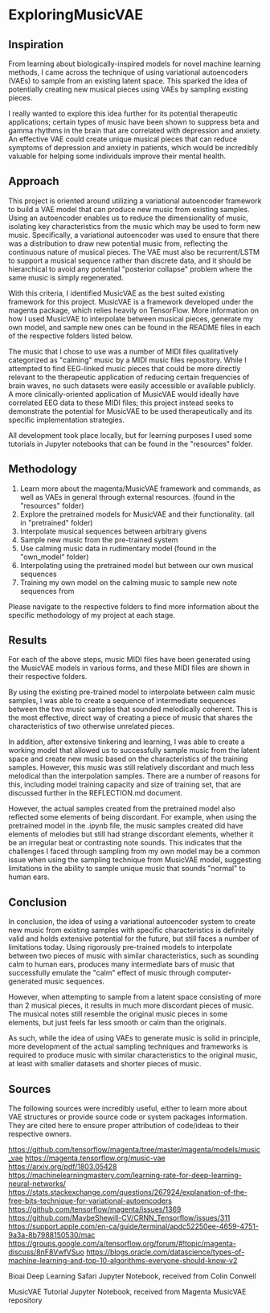 # ExploringMusicVAE

## Inspiration

From learning about biologically-inspired models for novel machine learning methods, I came across the technique of using variational autoencoders (VAEs) to sample from an existing latent space. This sparked the idea of potentially creating new musical pieces using VAEs by sampling existing pieces.

I really wanted to explore this idea further for its potential therapeutic applications; certain types of music have been shown to suppress beta and gamma rhythms in the brain that are correlated with depression and anxiety. An effective VAE could create unique musical pieces that can reduce symptoms of depression and anxiety in patients, which would be incredibly valuable for helping some individuals improve their mental health.

## Approach

This project is oriented around utilizing a variational autoencoder framework to build a VAE model that can produce new music from existing samples. Using an autoencoder enables us to reduce the dimensionality of music, isolating key characteristics from the music which may be used to form new music. Specifically, a variational autoencoder was used to ensure that there was a distribution to draw new potential music from, reflecting the continuous nature of musical pieces. The VAE must also be recurrent/LSTM to support a musical sequence rather than discrete data, and it should be hierarchical to avoid any potential "posterior collapse" problem where the same music is simply regenerated.

With this criteria, I identified MusicVAE as the best suited existing framework for this project. MusicVAE is a framework developed under the magenta package, which relies heavily on TensorFlow. More information on how I used MusicVAE to interpolate between musical pieces, generate my own model, and sample new ones can be found in the README files in each of the respective folders listed below.

The music that I chose to use was a number of MIDI files qualitatively categorized as "calming" music by a MIDI music files repository. While I attempted to find EEG-linked music pieces that could be more directly relevant to the therapeutic application of reducing certain frequencies of brain waves, no such datasets were easily accessible or available publicly. A more clinically-oriented application of MusicVAE would ideally have correlated EEG data to these MIDI files; this project instead seeks to demonstrate the potential for MusicVAE to be used therapeutically and its specific implementation strategies.

All development took place locally, but for learning purposes I used some tutorials in Jupyter notebooks that can be found in the "resources" folder.

## Methodology

1. Learn more about the magenta/MusicVAE framework and commands, as well as VAEs in general through external resources. (found in the "resources" folder)
2. Explore the pretrained models for MusicVAE and their functionality. (all in "pretrained" folder)
  1. Interpolate musical sequences between arbitrary givens
  2. Sample new music from the pre-trained system
2. Use calming music data in rudimentary model (found in the "own_model" folder)
  1. Interpolating using the pretrained model but between our own musical sequences
  2. Training my own model on the calming music to sample new note sequences from

Please navigate to the respective folders to find more information about the specific methodology of my project at each stage.

## Results

For each of the above steps, music MIDI files have been generated using the MusicVAE models in various forms, and these MIDI files are shown in their respective folders.

By using the existing pre-trained model to interpolate between calm music samples, I was able to create a sequence of intermediate sequences between the two music samples that sounded melodically coherent. This is the most effective, direct way of creating a piece of music that shares the characteristics of two otherwise unrelated pieces.

In addition, after extensive tinkering and learning, I was able to create a working model that allowed us to successfully sample music from the latent space and create new music based on the characteristics of the training samples. However, this music was still relatively discordant and much less melodical than the interpolation samples. There are a number of reasons for this, including model training capacity and size of training set, that are discussed further in the REFLECTION.md document.

However, the actual samples created from the pretrained model also reflected some elements of being discordant. For example, when using the pretrained model in the .ipynb file, the music samples created did have elements of melodies but still had strange discordant elements, whether it be an irregular beat or contrasting note sounds. This indicates that the challenges I faced through sampling from my own model may be a common issue when using the sampling technique from MusicVAE model, suggesting limitations in the ability to sample unique music that sounds "normal" to human ears.

## Conclusion

In conclusion, the idea of using a variational autoencoder system to create new music from existing samples with specific characteristics is definitely valid and holds extensive potential for the future, but still faces a number of limitations today. Using rigorously pre-trained models to interpolate between two pieces of music with similar characteristics, such as sounding calm to human ears, produces many intermediate bars of music that successfully emulate the "calm" effect of music through computer-generated music sequences.

However, when attempting to sample from a latent space consisting of more than 2 musical pieces, it results in much more discordant pieces of music. The musical notes still resemble the original music pieces in some elements, but just feels far less smooth or calm than the originals.

As such, while the idea of using VAEs to generate music is solid in principle, more development of the actual sampling techniques and frameworks is required to produce music with similar characteristics to the original music, at least with smaller datasets and shorter pieces of music.

## Sources

The following sources were incredibly useful, either to learn more about VAE structures or provide source code or system packages information. They are cited here to ensure proper attribution of code/ideas to their respective owners.

https://github.com/tensorflow/magenta/tree/master/magenta/models/music_vae
https://magenta.tensorflow.org/music-vae
https://arxiv.org/pdf/1803.05428
https://machinelearningmastery.com/learning-rate-for-deep-learning-neural-networks/
https://stats.stackexchange.com/questions/267924/explanation-of-the-free-bits-technique-for-variational-autoencoders
https://github.com/tensorflow/magenta/issues/1369
https://github.com/MaybeShewill-CV/CRNN_Tensorflow/issues/311
https://support.apple.com/en-ca/guide/terminal/apdc52250ee-4659-4751-9a3a-8b7988150530/mac
https://groups.google.com/a/tensorflow.org/forum/#!topic/magenta-discuss/8nF8VwfVSuo
https://blogs.oracle.com/datascience/types-of-machine-learning-and-top-10-algorithms-everyone-should-know-v2

Bioai Deep Learning Safari Jupyter Notebook, received from Colin Conwell

MusicVAE Tutorial Jupyter Notebook, received from Magenta MusicVAE repository
